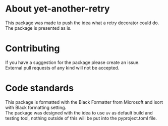 # About yet-another-retry
This package was made to push the idea what a retry decorator could do.  
The package is presented as is.

# Contributing
If you have a suggestion for the package please create an issue.  
External pull requests of any kind will not be accepted.  

# Code standards
This package is formatted with the Black Formatter from Microsoft and isort with Black formatting setting.  
The package was designed with the idea to use `uv` as default build and testing tool, nothing outside of this will be put into the pyproject.toml file.  
